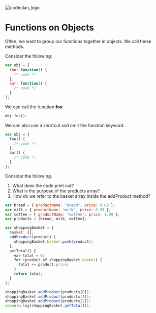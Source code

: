 ![codeclan_logo](https://user-images.githubusercontent.com/11422619/54070681-ca4c5200-425a-11e9-8cf8-cd6a191bc3cd.png)

# Functions on Objects

Often, we want to group our functions together in objects. We call these methods.

Consider the following:

```js
var obj = {
  foo: function() {
    /* code */
  },
  bar: function() {
    /* code */
  }
};
```
We can call the function **foo**:

```js
obj.foo();
```

We can also use a shortcut and omit the function keyword.

```js
var obj = {
  foo() {
    /* code */
  },
  bar() {
    /* code */
  }
};
```

Consider the following.

1. What does the code print out?
2. What is the purpose of the products array?
3. How do we refer to the basket array inside the addProduct method?

```js
var bread = { productName: "bread", price: 0.89 };
var milk = { productName: "milk", price: 0.99 };
var coffee = { productName: "coffee", price: 1.99 };
var products = [bread, milk, coffee];

var shoppingBasket = {
  basket: [],
  addProduct(product) {
    shoppingBasket.basket.push(product);
  },
  getTotal() {
    var total = 0;
    for (product of shoppingBasket.basket) {
      total += product.price;
    }
    return total;
  }
};

shoppingBasket.addProduct(products[0]);
shoppingBasket.addProduct(products[1]);
shoppingBasket.addProduct(products[2]);
console.log(shoppingBasket.getTotal());

```
